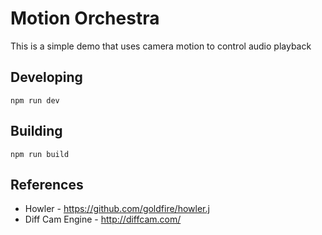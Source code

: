 # Motion Orchestra

This is a simple demo that uses camera motion to control audio playback

## Developing

`npm run dev`

## Building

`npm run build`

## References

- Howler - https://github.com/goldfire/howler.j
- Diff Cam Engine - http://diffcam.com/
